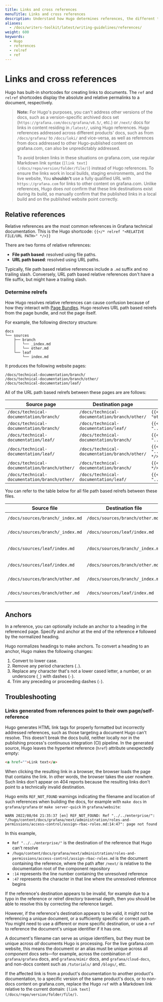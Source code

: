 ```yaml
---
title: Links and cross references
menuTitle: Links and cross references
description: Understand how Hugo determines references, the different types of references, and how to use them.
aliases:
  - /docs/writers-toolkit/latest/writing-guidelines/references/
weight: 600
keywords:
  - Hugo
  - references
  - relref
  - ref
---
```


# Links and cross references

Hugo has built-in shortcodes for creating links to documents.
The `ref` and `relref` shortcodes display the absolute and relative permalinks to a document, respectively.

> **Note:** For Hugo's purposes, you can't address other versions of the docs, such as a version-specific archived docs set (`https://grafana.com/docs/grafana/v8.5/`, etc.) or `/next/` docs for links in content residing in `/latest/`, using Hugo references.
> Hugo references addressed across different products' docs, such as from `/docs/grafana/` to `/docs/loki/` and vice-versa, as well as references from docs addressed to other Hugo-published content on grafana.com, can also be unpredictably addressed.
>
> To avoid broken links in these situations on grafana.com, use regular Markdown link syntax (`[link text](/docs/repo/version/folder/file/)`) instead of Hugo references. To ensure the links work in local builds, staging environments, and the live website, You **shouldn't** use a fully qualified URL with `https://grafana.com` for links to other content on grafana.com.
> Unlike references, Hugo does _not_ confirm that these link destinations exist during its build, so manually confirm that the published links in a local build and on the published website point correctly.

## Relative references

Relative references are the most common references in Grafana technical documentation.
This is the Hugo shortcode: `{{</* relref "<RELATIVE FILE/URL PATH>" */>}}`

There are two forms of relative references:

- **File path based**: resolved using file paths.
- **URL path based**: resolved using URL paths.

Typically, file path based relative references include a `.md` suffix and no trailing slash.
Conversely, URL path based relative references don't have a file suffix, but might have a trailing slash.

### Determine relrefs

How Hugo resolves relative references can cause confusion because of how they interact with [Page Bundles](https://gohugo.io/content-management/page-bundles/).
Hugo resolves URL path based relrefs from the page bundle, and not the page itself.

For example, the following directory structure:

```
docs
└── sources
    ├── branch
    │   └── _index.md
    │   └── other.md
    └── leaf
        └── index.md
```

It produces the following website pages:

```
/docs/technical-documentation/branch/
/docs/technical-documentation/branch/other/
/docs/technical-documentation/leaf/
```

All of the URL path based relrefs between these pages are are follows:

| Source page                                   | Destination page                              | relref                                 |
| --------------------------------------------- | --------------------------------------------- | -------------------------------------- |
| `/docs/technical-documentation/branch/`       | `/docs/technical-documentation/branch/other/` | `{{</* relref "other" */>}}`           |
| `/docs/technical-documentation/branch/`       | `/docs/technical-documentation/leaf/`         | `{{</* relref "../leaf" */>}}`         |
| `/docs/technical-documentation/leaf/`         | `/docs/technical-documentation/branch/`       | `{{</* relref "../branch" */>}}`       |
| `/docs/technical-documentation/leaf/`         | `/docs/technical-documentation/branch/other/` | `{{</* relref "../branch/other" */>}}` |
| `/docs/technical-documentation/branch/other/` | `/docs/technical-documentation/branch/`       | `{{</* relref "./" */>}}`              |
| `/docs/technical-documentation/branch/other/` | `/docs/technical-documentation/leaf/`         | `{{</* relref "../leaf" */>}}`         |

You can refer to the table below for all file path based relrefs between these files.

| Source file                      | Destination file                 | relref                                     |
| -------------------------------- | -------------------------------- | ------------------------------------------ |
| `/docs/sources/branch/_index.md` | `/docs/sources/branch/other.md`  | `{{</* relref "other.md" */>}}`            |
| `/docs/sources/branch/_index.md` | `/docs/sources/leaf/index.md`    | `{{</* relref "../leaf/index.md" */>}}`    |
| `/docs/sources/leaf/index.md`    | `/docs/sources/branch/_index.md` | `{{</* relref "../branch/_index.md" */>}}` |
| `/docs/sources/leaf/index.md`    | `/docs/sources/branch/other.md`  | `{{</* relref "../branch/other.md" */>}}`  |
| `/docs/sources/branch/other.md`  | `/docs/sources/branch/_index.md` | `{{</* relref "_index.md" */>}}`           |
| `/docs/sources/branch/other.md`  | `/docs/sources/leaf/index.md`    | `{{</* relref "../leaf/index.md" */>}}`    |

## Anchors

In a reference, you can optionally include an anchor to a heading in the referenced page.
Specify and anchor at the end of the reference `#` followed by the normalized heading.

Hugo normalizes headings to make anchors.
To convert a heading to an anchor, Hugo makes the following changes:

1. Convert to lower case.
1. Remove any period characters (`.`).
1. Replace any character that's not a lower cased letter, a number, or an underscore (`_`) with dashes (`-`).
1. Trim any preceding or proceeding dashes (`-`).

## Troubleshooting

### Links generated from references point to their own page/self-reference

Hugo generates HTML link tags for properly formatted but incorrectly addressed references, such as those targeting a document Hugo can't resolve.
This doesn't break the docs build, neither locally nor in the publishing process's continuous integration (CI) pipeline.
In the generated source, Hugo leaves the hypertext reference (`href`) attribute unexpectedly empty:

```html
<a href="">Link text</a>
```

When clicking the resulting link in a browser, the browser loads the page that contains the link.
In other words, the browser takes the user nowhere.
Such links don't appear on 404 reports because the resulting links don't point to a technically invalid destination.

Hugo emits `REF_NOT_FOUND` warnings indicating the filename and location of such references when building the docs, for example with `make docs` in `grafana/grafana` or `make server-quick` in `grafana/website`:

```
WARN 2022/08/04 21:35:37 [en] REF_NOT_FOUND: Ref "../../enterprise/": "/hugo/content/docs/grafana/next/administration/roles-and-permissions/access-control/assign-rbac-roles.md:14:47": page not found
```

In this example,

- `Ref "../../enterprise/"` is the destination of the reference that Hugo can't resolve
- `/hugo/content/docs/grafana/next/administration/roles-and-permissions/access-control/assign-rbac-roles.md` is the document containing the reference, where the path after `/next/` is relative to the documentation root of the component repository
- `:14` represents the line number containing the unresolved reference
- `:47` represents the character in that line where the unresolved reference begins

If the reference's destination appears to be invalid, for example due to a typo in the reference or relref directory traversal depth, then you should be able to resolve this by correcting the reference target.

However, if the reference's destination appears to be valid, it might not be referencing a unique document, or a sufficiently specific or correct path.
You might need to use a different or more specific destination, or use a `ref` to reference the document's unique identifier if it has one.

A document's filename can serve as unique identifiers, but they must be unique across _all_ documents Hugo is processing.
For the live grafana.com website, this means the document or an alias must be unique across all _component_ docs sets&mdash;for example, across the combination of `grafana/grafana` docs, and `grafana/mimir` docs, and `grafana/cloud-docs`, and non-docs content such as `/tutorials/` and `/blogs/`, etc.

If the affected link is from a product's documentation to another product's documentation, to a specific version of the same product's docs, or to non-docs content on grafana.com, replace the Hugo `ref` with a Markdown link relative to the current domain: `[link text](/docs/repo/version/folder/file/)`.
